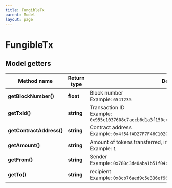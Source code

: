 ```yaml
---
title: FungibleTx
parent: Model
layout: page
---
```


# FungibleTx

## Model getters

Method name | Return type | Description | Notes
------------ | ------------- | ------------- | -------------
**getBlockNumber()** | **float** | Block number <br>Example: `6541235` |
**getTxId()** | **string** | Transaction ID <br>Example: `0x955c1037608c7aecb6d1a3f150ce7d0a80536bcabb0deb69d62f55292cc4c372` |
**getContractAddress()** | **string** | Contract address <br>Example: `0x4f54fAD27F7F46C102Cd49b8E75C5593397cd9c3` |
**getAmount()** | **string** | Amount of tokens transferred, in smallest decimals <br>Example: `1` |
**getFrom()** | **string** | Sender <br>Example: `0x780c3de0aba1b51f04cfe8a5d9d277d4ad032b8d` |
**getTo()** | **string** | recipient <br>Example: `0x8cb76aed9c5e336ef961265c6079c14e9cd3d2ea` |

